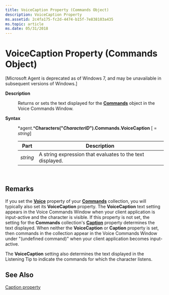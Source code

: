 ```yaml
---
title: VoiceCaption Property (Commands Object)
description: VoiceCaption Property
ms.assetid: 2c4fa175-fc2d-4474-b15f-7e838103a435
ms.topic: article
ms.date: 05/31/2018
---
```


# VoiceCaption Property (Commands Object)

\[Microsoft Agent is deprecated as of Windows 7, and may be unavailable in subsequent versions of Windows.\]

<dl> <dt>

<span id="Description"></span><span id="description"></span><span id="DESCRIPTION"></span>**Description**
</dt> <dd>

Returns or sets the text displayed for the [**Commands**](/windows/desktop/lwef/the-commands-collection-object) object in the Voice Commands Window.

</dd> <dt>

<span id="Syntax"></span><span id="syntax"></span><span id="SYNTAX"></span>**Syntax**
</dt> <dd>

*agent.***Characters("***CharacterID***").Commands.VoiceCaption** \[ = *string*\]



| Part     | Description                                               |
|----------|-----------------------------------------------------------|
| *string* | A string expression that evaluates to the text displayed. |



 

</dd> </dl>

## Remarks

If you set the [**Voice**](voice-property.md) property of your [**Commands**](/windows/desktop/lwef/the-commands-collection-object) collection, you will typically also set its **VoiceCaption** property. The **VoiceCaption** text setting appears in the Voice Commands Window when your client application is input-active and the character is visible. If this property is not set, the setting for the **Commands** collection's [**Caption**](caption-property.md) property determines the text displayed. When neither the **VoiceCaption** or **Caption** property is set, then commands in the collection appear in the Voice Commands Window under "(undefined command)" when your client application becomes input-active.

The **VoiceCaption** setting also determines the text displayed in the Listening Tip to indicate the commands for which the character listens.

## See Also

[Caption property](caption-property.md)


 

 
